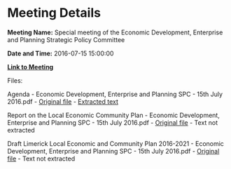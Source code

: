 # Meeting Details

**Meeting Name:** ​Special meeting of the Economic Development, Enterprise and Planning Strategic Policy Committee

**Date and Time:** 2016-07-15 15:00:00

**[Link to Meeting](https://www.limerick.ie/council/whats-on/special-meeting-economic-development-enterprise-and-planning-strategic-policy-0)**

Files: 

Agenda - Economic Development, Enterprise and Planning SPC - 15th July 2016.pdf - [Original file](https://www.limerick.ie/sites/default/files/media/documents/2017-06/Agenda%20-%20Economic%20Development%2C%20Enterprise%20and%20Planning%20SPC%20-%2015th%20July%202016.pdf) - [Extracted text](./Agenda%20-%20Economic%20Development%2C%20Enterprise%20and%20Planning%20SPC%20-%2015th%20July%202016.md)

Report on the Local Economic Community Plan - Economic Development, Enterprise and Planning SPC - 15th July 2016.pdf - [Original file](https://www.limerick.ie/sites/default/files/media/documents/2017-06/Report%20on%20the%20Local%20Economic%20Community%20Plan%20-%20Economic%20Development%2C%20Enterprise%20and%20Planning%20SPC%20-%2015th%20.pdf) - Text not extracted

Draft Limerick Local Economic and Community Plan 2016-2021 - Economic Development, Enterprise and Planning SPC - 15th July 2016.pdf - [Original file](https://www.limerick.ie/sites/default/files/media/documents/2017-06/Draft%20Limerick%20Local%20Economic%20and%20Community%20Plan%202016-2021.pdf) - Text not extracted

